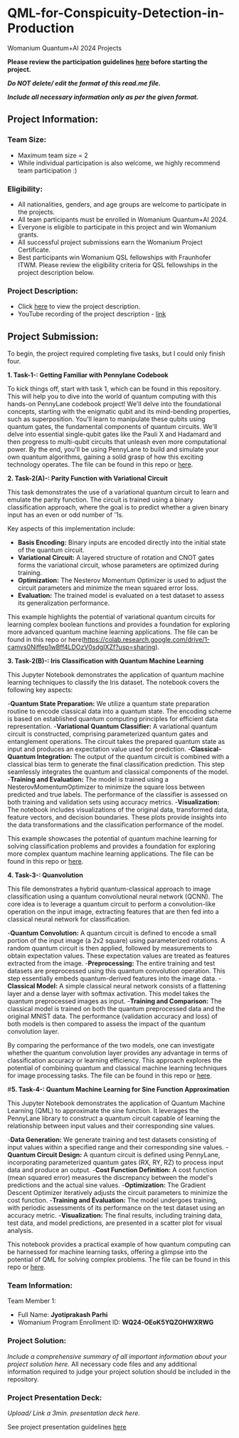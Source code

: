 # QML-for-Conspicuity-Detection-in-Production
Womanium Quantum+AI 2024 Projects

**Please review the participation guidelines [here](https://github.com/womanium-quantum/Quantum-AI-2024) before starting the project.**

_**Do NOT delete/ edit the format of this read.me file.**_

_**Include all necessary information only as per the given format.**_

## Project Information:

### Team Size:
  - Maximum team size = 2
  - While individual participation is also welcome, we highly recommend team participation :)

### Eligibility:
  - All nationalities, genders, and age groups are welcome to participate in the projects.
  - All team participants must be enrolled in Womanium Quantum+AI 2024.
  - Everyone is eligible to participate in this project and win Womanium grants.
  - All successful project submissions earn the Womanium Project Certificate.
  - Best participants win Womanium QSL fellowships with Fraunhofer ITWM. Please review the eligibility criteria for QSL fellowships in the project description below.

### Project Description:
  - Click [here](https://drive.google.com/file/d/1AcctFeXjchtEhYzPUsHpP_b4HGlI4kq9/view?usp=sharing) to view the project description.
  - YouTube recording of the project description - [link](https://youtu.be/Ac1ihFcTRTc?si=i6AIVfQQh8ymYQYp)

## Project Submission:

To begin, the project required completing five tasks, but I could only finish four.

**1. Task-1-: Getting Familiar with Pennylane Codebook**

To kick things off, start with task 1, which can be found in this repository. This will help you to dive into the world of quantum computing with this hands-on PennyLane codebook project! We'll delve into the foundational concepts, starting with the enigmatic qubit and its mind-bending properties, such as superposition. You'll learn to manipulate these qubits using quantum gates, the fundamental components of quantum circuits. We'll delve into essential single-qubit gates like the Pauli X and Hadamard and then progress to multi-qubit circuits that unleash even more computational power. By the end, you'll be using PennyLane to build and simulate your own quantum algorithms, gaining a solid grasp of how this exciting technology operates. 
The file can be found in this repo or [here](https://colab.research.google.com/drive/1q_RwcN7dQW9Z_-MsyuyJq94VDzftILhT?usp=sharing).

**2. Task-2(A)-: Parity Function with Variational Circuit**

This task demonstrates the use of a variational quantum circuit to learn and emulate the parity function. The circuit is trained using a binary classification approach, where the goal is to predict whether a given binary input has an even or odd number of '1s. 

Key aspects of this implementation include:

- **Basis Encoding:** Binary inputs are encoded directly into the initial state of the quantum circuit.
- **Variational Circuit:** A layered structure of rotation and CNOT gates forms the variational circuit, whose parameters are optimized during training.
- **Optimization:** The Nesterov Momentum Optimizer is used to adjust the circuit parameters and minimize the mean squared error loss.
- **Evaluation:**  The trained model is evaluated on a test dataset to assess its generalization performance.

This example highlights the potential of variational quantum circuits for learning complex boolean functions and provides a foundation for exploring more advanced quantum machine learning applications. The file can be found in this repo or here(https://colab.research.google.com/drive/1-camys0Niffep1wBff4LDOzV0sdgIXZf?usp=sharing).

**3. Task-2(B)-: Iris Classification with Quantum Machine Learning**

This Jupyter Notebook demonstrates the application of quantum machine learning techniques to classify the Iris dataset. The notebook covers the following key aspects:

-**Quantum State Preparation:** We utilize a quantum state preparation routine to encode classical data into a quantum state. The encoding scheme is based on established quantum computing principles for efficient data representation.
-**Variational Quantum Classifier:** A variational quantum circuit is constructed, comprising parameterized quantum gates and entanglement operations. The circuit takes the prepared quantum state as input and produces an expectation value used for prediction.
-**Classical-Quantum Integration:** The output of the quantum circuit is combined with a classical bias term to generate the final classification prediction. This step seamlessly integrates the quantum and classical components of the model.
-**Training and Evaluation:** The model is trained using a NesterovMomentumOptimizer to minimize the square loss between predicted and true labels. The performance of the classifier is assessed on both training and validation sets using accuracy metrics.
-**Visualization:** The notebook includes visualizations of the original data, transformed data, feature vectors, and decision boundaries. These plots provide insights into the data transformations and the classification performance of the model.

This example showcases the potential of quantum machine learning for solving classification problems and provides a foundation for exploring more complex quantum machine learning applications. The file can be found in this repo or [here](https://colab.research.google.com/drive/1cPi5V4e9nmQsMwRfH-wdSQOypcnbFI6R?usp=sharing).

**4. Task-3-: Quanvolution**

This file demonstrates a hybrid quantum-classical approach to image classification using a quantum convolutional neural network (QCNN). The core idea is to leverage a quantum circuit to perform a convolution-like operation on the input image, extracting features that are then fed into a classical neural network for classification.

-**Quantum Convolution:** A quantum circuit is defined to encode a small portion of the input image (a 2x2 square) using parameterized rotations. A random quantum circuit is then applied, followed by measurements to obtain expectation values. These expectation values are treated as features extracted from the image.
-**Preprocessing:** The entire training and test datasets are preprocessed using this quantum convolution operation. This step essentially embeds quantum-derived features into the image data.
-**Classical Model:** A simple classical neural network consists of a flattening layer and a dense layer with softmax activation. This model takes the quantum preprocessed images as input.
-**Training and Comparison:** The classical model is trained on both the quantum preprocessed data and the original MNIST data. The performance (validation accuracy and loss) of both models is then compared to assess the impact of the quantum convolution layer.

By comparing the performance of the two models, one can investigate whether the quantum convolution layer provides any advantage in terms of classification accuracy or learning efficiency. This approach explores the potential of combining quantum and classical machine learning techniques for image processing tasks. The file can be found in this repo or [here](https://colab.research.google.com/drive/1I8EDeShjcXoC9SrylTJLl50t0djhpKuM?usp=sharing).

#**5. Task-4-: Quantum Machine Learning for Sine Function Approximation**

This Jupyter Notebook demonstrates the application of Quantum Machine Learning (QML) to approximate the sine function. It leverages the PennyLane library to construct a quantum circuit capable of learning the relationship between input values and their corresponding sine values.

-**Data Generation:** We generate training and test datasets consisting of input values within a specified range and their corresponding sine values.
-**Quantum Circuit Design:** A quantum circuit is defined using PennyLane, incorporating parameterized quantum gates (RX, RY, RZ) to process input data and produce an output.
-**Cost Function Definition:** A cost function (mean squared error) measures the discrepancy between the model's predictions and the actual sine values.
-**Optimization:** The Gradient Descent Optimizer iteratively adjusts the circuit parameters to minimize the cost function.
-**Training and Evaluation:** The model undergoes training, with periodic assessments of its performance on the test dataset using an accuracy metric.
-**Visualization:** The final results, including training data, test data, and model predictions, are presented in a scatter plot for visual analysis.

This notebook provides a practical example of how quantum computing can be harnessed for machine learning tasks, offering a glimpse into the potential of QML for solving complex problems. The file can be found in this repo or [here](https://colab.research.google.com/drive/1iIQiIO3dO04EMnae4mXruvEGpJ77WuU1?usp=sharing).

### Team Information:
Team Member 1:
 - Full Name: **Jyotiprakash Parhi**
 - Womanium Program Enrollment ID: **WQ24-OEoK5YQZOHWXRWG**


### Project Solution:
_Include a comprehensive summary of all important information about your project solution here._
All necessary code files and any additional information required to judge your project solution should be included in the repository. 

### Project Presentation Deck:
_Upload/ Link a 3min. presentation deck here._

See project presentation guidelines [here](https://docs.google.com/document/d/13nWF8AxFAfFYTWEYPT3BpPdYkqtxxSAjmuXj_zcMh-E/edit?usp=sharing)

